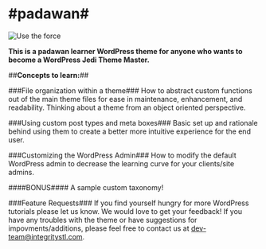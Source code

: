 #padawan#
=======
![Use the force](http://integrityfb.com/wpvader.jpg)

<strong>This is a padawan learner WordPress theme for anyone who wants to become a WordPress Jedi Theme Master.</strong>

##<strong>Concepts to learn:</strong>##

###File organization within a theme###
How to abstract custom functions out of the main theme files for ease in maintenance, enhancement, and readability.
Thinking about a theme from an object oriented perspective.

###Using custom post types and meta boxes###
Basic set up and rationale behind using them to create a better more intuitive experience for the end user.

###Customizing the WordPress Admin###
How to modify the default WordPress admin to decrease the learning curve for your clients/site admins.

####BONUS####
A sample custom taxonomy!

###Feature Requests###
If you find yourself hungry for more WordPress tutorials please let us know. We would love to get your feedback! If you have any troubles with the theme or have suggestions for impovments/additions, please feel free to contact us at dev-team@integritystl.com.